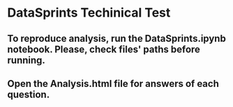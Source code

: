 # DataSprints Techinical Test

## To reproduce analysis, run the DataSprints.ipynb notebook. Please, check files' paths before running.

## Open the Analysis.html file for answers of each question.